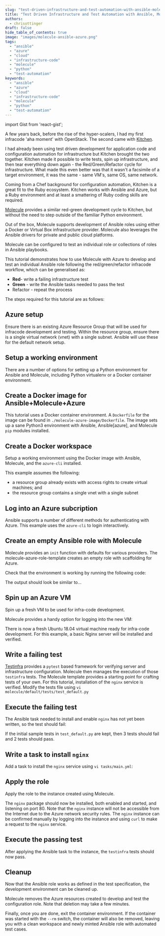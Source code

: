```yaml
---
slug: "test-driven-infrastructure-and-test-automation-with-ansible-molecule-and-azure"
title: "Test Driven Infrastructure and Test Automation with Ansible, Molecule and Azure"
authors:	
  - chrisottinger
draft: false
hide_table_of_contents: true
image: "images/molecule-ansible-azure.png"
tags: 
  - "ansible"
  - "azure"
  - "cloud"
  - "infrastructure-code"
  - "molecule"
  - "python"
  - "test-automation"
keywords:	
  - "ansible"
  - "azure"
  - "cloud"
  - "infrastructure-code"
  - "molecule"
  - "python"
  - "test-automation"
---
```


import Gist from 'react-gist';

A few years back, before the rise of the hyper-scalers, I had my first infracode 'aha moment' with OpenStack. The second came with [Kitchen](https://kitchen.ci/).

I had already been using test driven development for application code and configuration automation for infrastructure but Kitchen brought the two together. Kitchen made it possible to write tests, spin up infrastructure, and then tear everything down again - the Red/Green/Refactor cycle for infrastructure. What made this even better was that it wasn't a facsimile of a target environment, it was the same - same VM's, same OS, same network.

Coming from a Chef background for configuration automation, Kitchen is a great fit to the Ruby ecosystem. Kitchen works with Ansible and Azure, but a Ruby environment and at least a smattering of Ruby coding skills are required.

[Molecule](https://molecule.readthedocs.io/) provides a similar red-green development cycle to Kitchen, but without the need to step outside of the familiar Python environment.

Out of the box, Molecule supports development of Ansible roles using either a Docker or Virtual Box infrastructure provider. Molecule also leverages the Ansible drivers for private and public cloud platforms.

Molecule can be configured to test an individual role or collections of roles in Ansible playbooks.

This tutorial demonstrates how to use Molecule with Azure to develop and test an individual Ansible role following the red/green/refactor infracode workflow, which can be generalised as:

- **Red**\- write a failing infrastructure test
- **Green** - write the Ansible tasks needed to pass the test
- Refactor - repeat the process

The steps required for this tutorial are as follows:

## Azure setup

Ensure there is an existing Azure Resource Group that will be used for infracode development and testing. Within the resource group, ensure there is a single virtual network (vnet) with a single subnet. Ansible will use these for the default network setup.

## Setup a working environment

There are a number of options for setting up a Python environment for Ansible and Molecule, including Python virtualenv or a Docker container environment.

## Create a Docker image for Ansible+Molecule+Azure

This tutorial uses a Docker container environment. A `Dockerfile` for the image can be found in `./molecule-azure-image/Dockerfile`. The image sets up a sane Python3 environment with Ansible, Ansible\[azure\], and Molecule `pip` modules installed.

<Gist id="4bd0c2ccae06dcaedffc2d91e594145f" 
/>

## Create a Docker workspace

Setup a working environment using the Docker image with Ansible, Molecule, and the `azure-cli` installed.

<Gist id="f80ef20a720914cfd4e02cf9783fec06" 
/>

This example assumes the following:

- a resource group already exists with access rights to create virtual machines; and
- the resource group contains a single vnet with a single subnet

## Log into an Azure subcription

Ansible supports a number of different methods for authenticating with Azure. This example uses the `azure-cli` to login interactively.

<Gist id="fd8987e7f724de5393a411c24c74978b" 
/>

## Create an empty Ansible role with Molecule

Molecule provides an `init` function with defaults for various providers. The molecule-azure-role-template creates an empty role with scaffolding for Azure.

<Gist id="f9b301d950a2254ab9af4806f2110544" 
/>

Check that the environment is working by running the following code:

<Gist id="d56c3cd1e25b51acc634e5adb8a0a256" 
/>

The output should look be similar to…

<Gist id="a3f8aed99a7c910588a5651d8cabf0e8" 
/>

## Spin up an Azure VM

Spin up a fresh VM to be used for infra-code development.

<Gist id="14a621ee65f9c2db583ed5ef94274c71" 
/>

Molecule provides a handy option for logging into the new VM:

<Gist id="456aa8a8860bf785b382e18ede204d33" 
/>

There is now a fresh Ubuntu 18.04 virtual machine ready for infra-code development. For this example, a basic Nginx server will be installed and verified.

## Write a failing test

[Testinfra](https://testinfra.readthedocs.io/en/latest/) provides a `pytest` based framework for verifying server and infrastructure configuration. Molecule then manages the execution of those `testinfra` tests. The Molecule template provides a starting point for crafting tests of your own. For this tutorial, installation of the `nginx` service is verified. Modify the tests file using `vi molecule/default/tests/test_default.py`

<Gist id="5b22b20a192aecbecb8cc229cb5f2a69" 
/>

## Execute the failing test

The Ansible task needed to install and enable `nginx` has not yet been written, so the test should fail:

<Gist id="38eb4bb776a41db7aa68f5962a97af62" 
/>

If the initial sample tests in `test_default.py` are kept, then 3 tests should fail and 2 tests should pass.

## Write a task to install `nginx`

Add a task to install the `nginx` service using `vi tasks/main.yml`:

<Gist id="40d884f0c3a39fc4b3e921d451d60358" 
/>

## Apply the role

Apply the role to the instance created using Molecule.

<Gist id="5787aee41e2e3e9373f656677567ae41" 
/>

The `nginx` package should now be installed, both enabled and started, and listening on port 80. Note that the `nginx` instance will not be accessible from the Internet due to the Azure network security rules. The `nginx` instance can be confirmed manually by logging into the instance and using `curl` to make a request to the `nginx` service.

<Gist id="fb02518e7129bf28e27822c42221f706" 
/>

## Execute the passing test

After applying the Ansible task to the instance, the `testinfra` tests should now pass.

<Gist id="b6359519ca6068615f8f1473636f90ea" 
/>

## Cleanup

Now that the Ansible role works as defined in the test specification, the development environment can be cleaned up.

<Gist id="150971a02b3f4b2c65d551cb09a203d0" 
/>

Molecule removes the Azure resources created to develop and test the configuration role. Note that deletion may take a few minutes.

Finally, once you are done, exit the container environment. If the container was started with the `--rm` switch, the container will also be removed, leaving you with a clean workspace and newly minted Ansible role with automated test cases.

<Gist id="4fbb00b116b1a389b0343f6424b19a1b" 
/>

